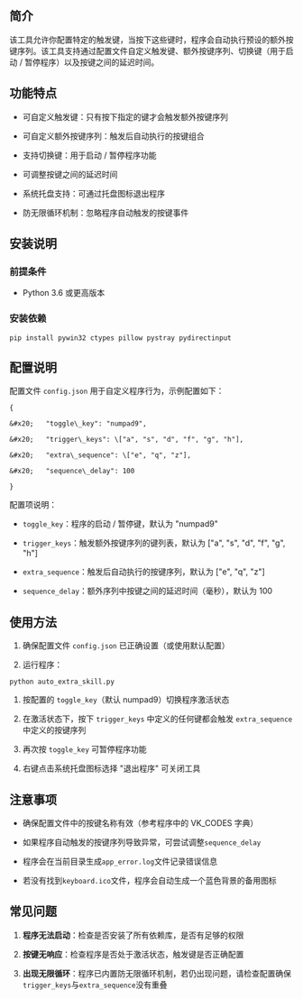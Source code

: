 ## 简介

该工具允许你配置特定的触发键，当按下这些键时，程序会自动执行预设的额外按键序列。该工具支持通过配置文件自定义触发键、额外按键序列、切换键（用于启动 / 暂停程序）以及按键之间的延迟时间。

## 功能特点



*   可自定义触发键：只有按下指定的键才会触发额外按键序列

*   可自定义额外按键序列：触发后自动执行的按键组合

*   支持切换键：用于启动 / 暂停程序功能

*   可调整按键之间的延迟时间

*   系统托盘支持：可通过托盘图标退出程序

*   防无限循环机制：忽略程序自动触发的按键事件

## 安装说明

### 前提条件



*   Python 3.6 或更高版本

### 安装依赖



```
pip install pywin32 ctypes pillow pystray pydirectinput
```


## 配置说明

配置文件 `config.json` 用于自定义程序行为，示例配置如下：



```
{

&#x20;   "toggle\_key": "numpad9",

&#x20;   "trigger\_keys": \["a", "s", "d", "f", "g", "h"],

&#x20;   "extra\_sequence": \["e", "q", "z"],

&#x20;   "sequence\_delay": 100

}
```

配置项说明：



*   `toggle_key`：程序的启动 / 暂停键，默认为 "numpad9"

*   `trigger_keys`：触发额外按键序列的键列表，默认为 \["a", "s", "d", "f", "g", "h"]

*   `extra_sequence`：触发后自动执行的按键序列，默认为 \["e", "q", "z"]

*   `sequence_delay`：额外序列中按键之间的延迟时间（毫秒），默认为 100


## 使用方法



1.  确保配置文件 `config.json` 已正确设置（或使用默认配置）

2.  运行程序：



```
python auto_extra_skill.py
```



1.  按配置的 `toggle_key`（默认 numpad9）切换程序激活状态

2.  在激活状态下，按下 `trigger_keys` 中定义的任何键都会触发 `extra_sequence` 中定义的按键序列

3.  再次按 `toggle_key` 可暂停程序功能

4.  右键点击系统托盘图标选择 "退出程序" 可关闭工具


## 注意事项



*   确保配置文件中的按键名称有效（参考程序中的 VK\_CODES 字典）

*   如果程序自动触发的按键序列导致异常，可尝试调整`sequence_delay`

*   程序会在当前目录生成`app_error.log`文件记录错误信息

*   若没有找到`keyboard.ico`文件，程序会自动生成一个蓝色背景的备用图标

## 常见问题



1.  **程序无法启动**：检查是否安装了所有依赖库，是否有足够的权限

2.  **按键无响应**：检查程序是否处于激活状态，触发键是否正确配置

3.  **出现无限循环**：程序已内置防无限循环机制，若仍出现问题，请检查配置确保`trigger_keys`与`extra_sequence`没有重叠


